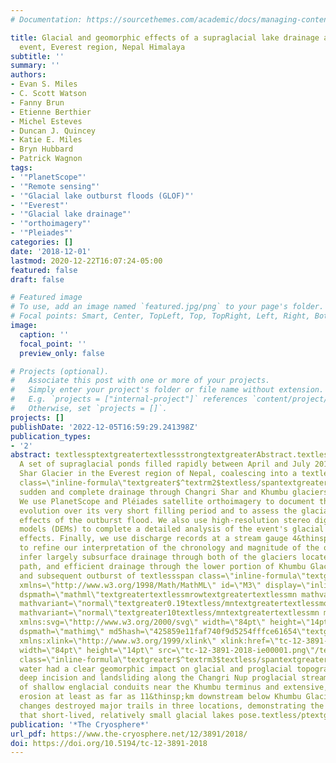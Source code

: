 ```yaml
---
# Documentation: https://sourcethemes.com/academic/docs/managing-content/

title: Glacial and geomorphic effects of a supraglacial lake drainage and outburst
  event, Everest region, Nepal Himalaya
subtitle: ''
summary: ''
authors:
- Evan S. Miles
- C. Scott Watson
- Fanny Brun
- Etienne Berthier
- Michel Esteves
- Duncan J. Quincey
- Katie E. Miles
- Bryn Hubbard
- Patrick Wagnon
tags:
- '"PlanetScope"'
- '"Remote sensing"'
- '"Glacial lake outburst floods (GLOF)"'
- '"Everest"'
- '"Glacial lake drainage"'
- '"orthoimagery"'
- '"Pleiades"'
categories: []
date: '2018-12-01'
lastmod: 2020-12-22T16:07:24-05:00
featured: false
draft: false

# Featured image
# To use, add an image named `featured.jpg/png` to your page's folder.
# Focal points: Smart, Center, TopLeft, Top, TopRight, Left, Right, BottomLeft, Bottom, BottomRight.
image:
  caption: ''
  focal_point: ''
  preview_only: false

# Projects (optional).
#   Associate this post with one or more of your projects.
#   Simply enter your project's folder or file name without extension.
#   E.g. `projects = ["internal-project"]` references `content/project/deep-learning/index.md`.
#   Otherwise, set `projects = []`.
projects: []
publishDate: '2022-12-05T16:59:29.241398Z'
publication_types:
- '2'
abstract: textlessptextgreatertextlessstrongtextgreaterAbstract.textless/strongtextgreater
  A set of supraglacial ponds filled rapidly between April and July 2017 on Changri
  Shar Glacier in the Everest region of Nepal, coalescing into a textlessspan class=\"inline-formula\"textgreater∼180textless/spantextgreater&thinsp;000&thinsp;mtextlessspan
  class=\"inline-formula\"textgreater$^textrm2$textless/spantextgreater lake before
  sudden and complete drainage through Changri Shar and Khumbu glaciers (15–17 July).
  We use PlanetScope and Pléiades satellite orthoimagery to document the system's
  evolution over its very short filling period and to assess the glacial and proglacial
  effects of the outburst flood. We also use high-resolution stereo digital elevation
  models (DEMs) to complete a detailed analysis of the event's glacial and geomorphic
  effects. Finally, we use discharge records at a stream gauge 4&thinsp;km downstream
  to refine our interpretation of the chronology and magnitude of the outburst. We
  infer largely subsurface drainage through both of the glaciers located on its flow
  path, and efficient drainage through the lower portion of Khumbu Glacier. The drainage
  and subsequent outburst of textlessspan class=\"inline-formula\"textgreatertextlessmath
  xmlns=\"http://www.w3.org/1998/Math/MathML\" id=\"M3\" display=\"inline\" overflow=\"scroll\"
  dspmath=\"mathml\"textgreatertextlessmrowtextgreatertextlessmn mathvariant=\"normal\"textgreater1.36textless/mntextgreatertextlessmotextgreater±textless/motextgreatertextlessmn
  mathvariant=\"normal\"textgreater0.19textless/mntextgreatertextlessmotextgreater×textless/motextgreatertextlessmsuptextgreatertextlessmn
  mathvariant=\"normal\"textgreater10textless/mntextgreatertextlessmn mathvariant=\"normal\"textgreater6textless/mntextgreatertextless/msuptextgreatertextless/mrowtextgreatertextless/mathtextgreatertextlessspantextgreatertextlesssvg:svg
  xmlns:svg=\"http://www.w3.org/2000/svg\" width=\"84pt\" height=\"14pt\" class=\"svg-formula\"
  dspmath=\"mathimg\" md5hash=\"425859e11faf740f9d5254fffce61654\"textgreatertextlesssvg:image
  xmlns:xlink=\"http://www.w3.org/1999/xlink\" xlink:href=\"tc-12-3891-2018-ie00001.svg\"
  width=\"84pt\" height=\"14pt\" src=\"tc-12-3891-2018-ie00001.png\"/textgreatertextless/svg:svgtextgreatertextless/spantextgreatertextless/spantextgreater&thinsp;mtextlessspan
  class=\"inline-formula\"textgreater$^textrm3$textless/spantextgreater of impounded
  water had a clear geomorphic impact on glacial and proglacial topography, including
  deep incision and landsliding along the Changri Nup proglacial stream, the collapse
  of shallow englacial conduits near the Khumbu terminus and extensive, enhanced bank
  erosion at least as far as 11&thinsp;km downstream below Khumbu Glacier. These sudden
  changes destroyed major trails in three locations, demonstrating the potential hazard
  that short-lived, relatively small glacial lakes pose.textless/ptextgreater
publication: '*The Cryosphere*'
url_pdf: https://www.the-cryosphere.net/12/3891/2018/
doi: https://doi.org/10.5194/tc-12-3891-2018
---
```

